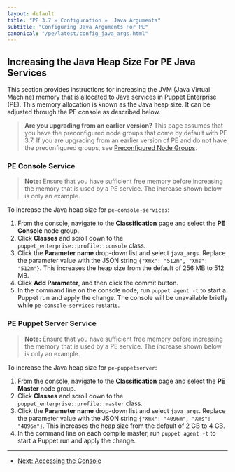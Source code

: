 ```yaml
---
layout: default
title: "PE 3.7 » Configuration »  Java Arguments"
subtitle: "Configuring Java Arguments For PE"
canonical: "/pe/latest/config_java_args.html"
---
```


## Increasing the Java Heap Size For PE Java Services

This section provides instructions for increasing the JVM (Java Virtual Machine) memory that is allocated to Java services in Puppet Enterprise (PE). This memory allocation is known as the Java heap size. It can be adjusted through the PE console as described below. 

> **Are you upgrading from an earlier version?** This page assumes that you have the preconfigured node groups that come by default with PE 3.7. If you are upgrading from an earlier version of PE and do not have the preconfigured groups, see [Preconfigured Node Groups](./console_classes_groups_preconfigured_groups.html).


### PE Console Service

> **Note:** Ensure that you have sufficient free memory before increasing the memory that is used by a PE service. The increase shown below is only an example.

To increase the Java heap size for `pe-console-services`:

1. From the console, navigate to the **Classification** page and select the **PE Console** node group.
2. Click **Classes** and scroll down to the `puppet_enterprise::profile::console` class. 
3. Click the **Parameter name** drop-down list and select `java_args`. Replace the parameter value with the JSON string `{"Xmx": "512m", "Xms": "512m"}`. This increases the heap size from the default of 256 MB to 512 MB.
4. Click **Add Parameter**, and then click the commit button.
5. In the command line on the console node, run `puppet agent -t` to start a Puppet run and apply the change. The console will be unavailable briefly while `pe-console-services` restarts.

### PE Puppet Server Service

> **Note:** Ensure that you have sufficient free memory before increasing the memory that is used by a PE service. The increase shown below is only an example.

To increase the Java heap size for `pe-puppetserver`:

1. From the console, navigate to the **Classification** page and select the **PE Master** node group.
2. Click **Classes** and scroll down to the `puppet_enterprise::profile::master` class. 
3. Click the **Parameter name** drop-down list and select `java_args`. Replace the parameter value with the JSON string `{"Xmx": "4096m", "Xms": "4096m"}`. This increases the heap size from the default of 2 GB to 4 GB. 
4. In the command line on each compile master, run `puppet agent -t` to start a Puppet run and apply the change.

* * *

- [Next: Accessing the Console ](./console_accessing.html)
